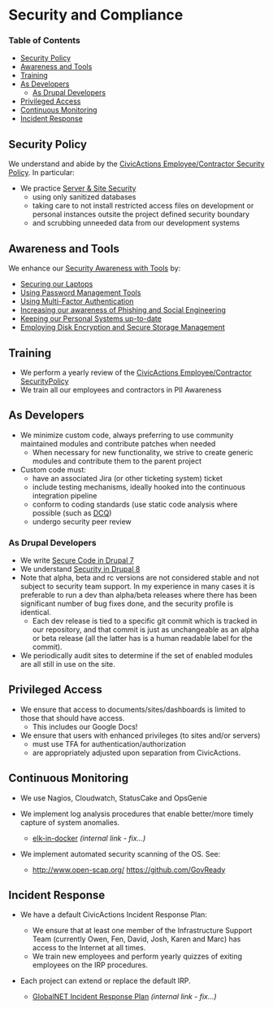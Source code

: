 # Security and Compliance

### Table of Contents

* [Security Policy](#security-policy)
* [Awareness and Tools](#awareness-and-tools)
* [Training](#training)
* [As Developers](#as-developers)
  * [As Drupal Developers](#as-drupal-developers)
* [Privileged Access](#privileged-access)
* [Continuous Monitoring](#continuous-monitoring)
* [Incident Response](#incident-response)

## Security Policy

We understand and abide by the [CivicActions Employee/Contractor Security Policy](https://github.com/CivicActions/security-policy). In particular:

* We practice [Server & Site Security](https://github.com/CivicActions/security-policy#server--site-security)
  * using only sanitized databases
  * taking care to not install restricted access files on development or personal instances outsite the project defined security boundary
  * and scrubbing unneeded data from our development systems

## Awareness and Tools

We enhance our [Security Awareness with Tools](https://github.com/CivicActions/security-policy/blob/master/tools/README.md#tfa-backup-codes) by:

* [Securing our Laptops](https://github.com/CivicActions/security-policy/blob/master/tools/README.md#securing-your-laptop)
* [Using Password Management Tools](https://github.com/CivicActions/security-policy/blob/master/tools/README.md#password-management-tools)
* [Using Multi-Factor Authentication](https://github.com/CivicActions/security-policy/blob/master/tools/README.md#use-two-factor-or-2-step-authentication-tfa-2fa)
* [Increasing our awareness of Phishing and Social Engineering](https://github.com/CivicActions/security-policy/blob/master/tools/README.md#phishing-and-social-engineering)
* [Keeping our Personal Systems up-to-date](https://github.com/CivicActions/security-policy/blob/master/tools/README.md#keep-your-systems-up-to-date)
* [Employing Disk Encryption and Secure Storage Management](https://github.com/CivicActions/security-policy/blob/master/tools/README.md#disk-encryption-and-storage-management)

## Training

* We perform a yearly review of the [CivicActions Employee/Contractor SecurityPolicy ](https://github.com/CivicActions/security-policy)
* We train all our employees and contractors in PII Awareness

## As Developers

* We minimize custom code, always preferring to use community maintained modules and contribute patches when needed
  * When necessary for new functionality, we strive to create generic modules and contribute them to the parent project
* Custom code must:
  * have an associated Jira (or other ticketing system) ticket
  * include testing mechanisms, ideally hooked into the continuous integration pipeline
  * conform to coding standards (use static code analysis where possible (such as [DCQ](https://www.drupal.org/project/dcq))
  * undergo security peer review

### As Drupal Developers

* We write [Secure Code in Drupal 7](https://www.drupal.org/docs/7/security/writing-secure-code)
* We understand [Security in Drupal 8](https://www.drupal.org/docs/8/security)
* Note that alpha, beta and rc versions are not considered stable and not subject to security team support. In my experience in many cases it is preferable to run a dev than alpha/beta releases where there has been significant number of bug fixes done, and the security profile is identical.
  * Each dev release is tied to a specific git commit which is tracked in our repository, and that commit is just as unchangeable as an alpha or beta release (all the latter has is a human readable label for the commit).
* We periodically audit sites to determine if the set of enabled modules are all still in use on the site.

## Privileged Access

* We ensure that access to documents/sites/dashboards is limited to those that should have access.
  * This includes our Google Docs!
* We ensure that users with enhanced privileges (to sites and/or servers)
  * must use TFA for authentication/authorization
  * are appropriately adjusted upon separation from CivicActions.

## Continuous Monitoring

* We use Nagios, Cloudwatch, StatusCake and OpsGenie
* We implement log analysis procedures that enable better/more timely capture of system anomalies.
  * [elk-in-docker](https://git.civicactions.net/devops/elk-in-docker) *(internal link - fix...)*


* We implement automated security scanning of the OS. See:
  * <http://www.open-scap.org/>
    <https://github.com/GovReady>

## Incident Response

* We have a default CivicActions Incident Response Plan:
  * We ensure that at least one member of the Infrastructure Support Team (currently Owen, Fen, David, Josh, Karen and Marc) has access to the Internet at all times.
  * We train new employees and perform yearly quizzes of exiting employees on the IRP procedures.


* Each project can extend or replace the default IRP.
  * [GlobalNET Incident Response Plan](https://docs.google.com/a/civicactions.net/document/d/1hk2rODDPrbc7P-J-1l1UyCyx8cjEVQALd1MC53BijsA) *(internal link - fix...)*
